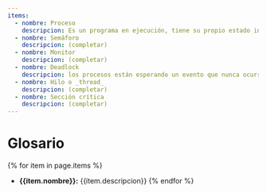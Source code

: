 ```yaml
---
items:
  - nombre: Proceso
    descripcion: Es un programa en ejecución, tiene su propio estado independiente del estado de cualquier otro programa incluidos los del sistema operativo. Va acompañado de recursos como archivos, memoria, etc. 
  - nombre: Semáforo
    descripcion: (completar)
  - nombre: Monitor
    descripcion: (completar)
  - nombre: Deadlock
    descripcion: los procesos están esperando un evento que nunca ocurrirá.
  - nombre: Hilo o _thread_
    descripcion: (completar)
  - nombre: Sección crítica
    descripcion: (completar)
---
```


# Glosario

{% for item in page.items %}
* **{{item.nombre}}:** {{item.descripcion}}
{% endfor %}
